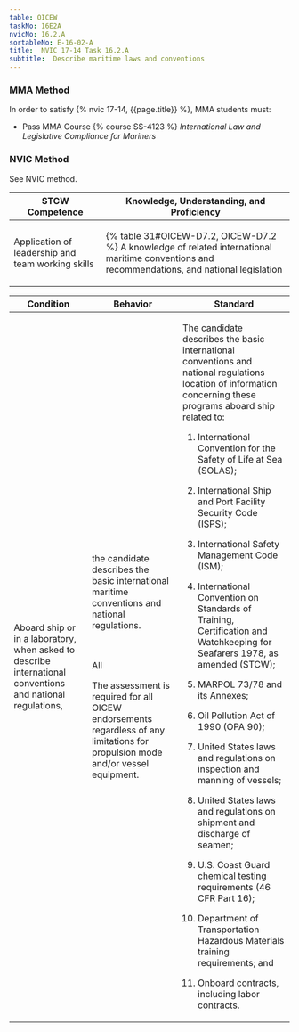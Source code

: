 ```yaml
---
table: OICEW
taskNo: 16E2A
nvicNo: 16.2.A 
sortableNo: E-16-02-A
title:  NVIC 17-14 Task 16.2.A
subtitle:  Describe maritime laws and conventions
---
```



### MMA Method

In order to satisfy  {% nvic 17-14, {{page.title}}  %}, MMA students must:

* Pass MMA Course {% course SS-4123 %}  *International Law and Legislative Compliance for Mariners*


### NVIC Method

<a onclick="togglevisibility('nvic_methods')" >See NVIC method.</a>

<div id='nvic_methods' class='hide'>

<table>
<thead>
<tr>
<th class='forty'> STCW Competence </th>
<th class='sixty'> Knowledge, Understanding, and Proficiency </th>
</tr>
</thead>




<tbody>
<tr><td markdown='1'>

Application of leadership and team working skills

</td><td markdown='1'>

{% table 31#OICEW-D7.2, OICEW-D7.2 %} A knowledge of related international maritime conventions and recommendations, and national legislation

</td></tr>


</tbody>
</table>


<table>
<thead>
<tr><th class='twenty'>  Condition </th><th class='twenty'> Behavior </th><th  class='sixty'>Standard </th></tr>
</thead>
<tbody >



<tr><td markdown='1'>

Aboard ship or in a laboratory, when asked to describe international conventions and national regulations,

</td><td markdown='1'>

the candidate describes the basic international maritime conventions and national regulations.

<br>

<div class="tooltip" markdown='1'>

All

The assessment is required for all OICEW endorsements regardless of any limitations for propulsion mode and/or vessel equipment.

</div>


</td><td markdown='1'>

The candidate describes the basic international conventions and national regulations location of information concerning these programs aboard ship related to:

1. International Convention for the Safety of Life at Sea (SOLAS);

2. International Ship and Port Facility Security Code (ISPS);

3. International Safety Management Code (ISM);

4. International Convention on Standards of Training, Certification and Watchkeeping for Seafarers 1978, as amended (STCW);

5. MARPOL 73/78 and its Annexes;

6. Oil Pollution Act of 1990 (OPA 90);

7. United States laws and regulations on inspection and manning of vessels;

8. United States laws and regulations on shipment and discharge of seamen;

9. U.S. Coast Guard chemical testing requirements (46 CFR Part 16);

10. Department of Transportation Hazardous Materials training requirements; and

11. Onboard contracts, including labor contracts.

</td></tr>
</tbody>
</table>
</div>
